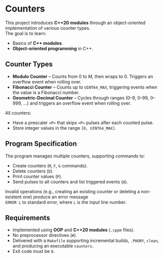 # Counters

This project introduces **C++20 modules** through an object-oriented implementation of various counter types.  
The goal is to learn:
- Basics of **C++ modules**.
- **Object-oriented programming** in C++.

## Counter Types

- **Modulo Counter** – Counts from 0 to *M*, then wraps to 0. Triggers an overflow event when rolling over.
- **Fibonacci Counter** – Counts up to `UINT64_MAX`, triggering events when the value is a Fibonacci number.
- **Geometric-Decimal Counter** – Cycles through ranges (0–9, 0–99, 0–999, …) and triggers an overflow event when rolling over.

All counters:
- Have a prescaler `<P>` that skips `<P>` pulses after each counted pulse.
- Store integer values in the range `[0, UINT64_MAX]`.

## Program Specification

The program manages multiple counters, supporting commands to:
- Create counters (`M`, `F`, `G` commands).
- Delete counters (`D`).
- Print counter values (`P`).
- Send pulses to all counters and list triggered events (`A`).

Invalid operations (e.g., creating an existing counter or deleting a non-existent one) produce an error message  
`ERROR L` to standard error, where `L` is the input line number.

## Requirements

- Implemented using **OOP** and **C++20 modules** (`.cppm` files).
- No preprocessor directives (`#`).
- Delivered with a `Makefile` supporting incremental builds, `.PHONY`, `clean`, and producing an executable `counters`.
- Exit code must be `0`.
